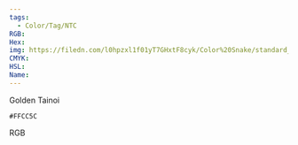 ```yaml
---
tags:
  - Color/Tag/NTC
RGB:
Hex:
img: https://filedn.com/l0hpzxl1f01yT7GHxtF8cyk/Color%20Snake/standard_csv_to_svg//FFCC5C.svg
CMYK:
HSL:
Name:
---
```

Golden Tainoi
```palette
#FFCC5C
```
RGB
